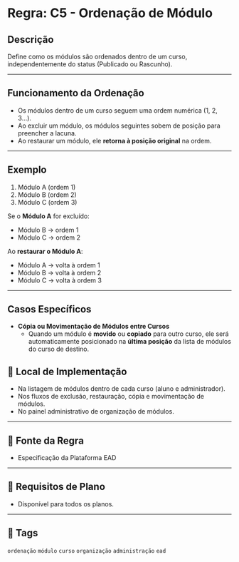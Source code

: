 # Regra: C5 - Ordenação de Módulo

## Descrição

Define como os módulos são ordenados dentro de um curso, independentemente do status (Publicado ou Rascunho).

---

## Funcionamento da Ordenação

- Os módulos dentro de um curso seguem uma ordem numérica (1, 2, 3...).
- Ao excluir um módulo, os módulos seguintes sobem de posição para preencher a lacuna.
- Ao restaurar um módulo, ele **retorna à posição original** na ordem.

---

## Exemplo

1. Módulo A (ordem 1)  
2. Módulo B (ordem 2)  
3. Módulo C (ordem 3)

Se o **Módulo A** for excluído:

- Módulo B → ordem 1  
- Módulo C → ordem 2

Ao **restaurar o Módulo A**:

- Módulo A → volta à ordem 1  
- Módulo B → volta à ordem 2  
- Módulo C → volta à ordem 3

---

## Casos Específicos

- **Cópia ou Movimentação de Módulos entre Cursos**  
  - Quando um módulo é **movido** ou **copiado** para outro curso, ele será automaticamente posicionado na **última posição** da lista de módulos do curso de destino.

## 🧩 Local de Implementação

- Na listagem de módulos dentro de cada curso (aluno e administrador).
- Nos fluxos de exclusão, restauração, cópia e movimentação de módulos.
- No painel administrativo de organização de módulos.

---

## 📄 Fonte da Regra

- Especificação da Plataforma EAD

---

## 🔐 Requisitos de Plano

- Disponível para todos os planos.

---

## 🔗 Tags

`ordenação` `módulo` `curso` `organização` `administração` `ead`
